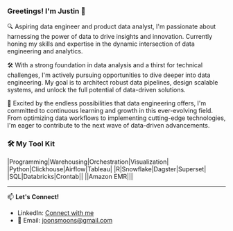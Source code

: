 ### Greetings! I'm Justin 👋

🔍 Aspiring data engineer and product data analyst, I'm passionate about harnessing the power of data to drive insights and innovation. Currently honing my skills and expertise in the dynamic intersection of data engineering and analytics.

🛠️ With a strong foundation in data analysis and a thirst for technical challenges, I'm actively pursuing opportunities to dive deeper into data engineering. My goal is to architect robust data pipelines, design scalable systems, and unlock the full potential of data-driven solutions.

🌟 Excited by the endless possibilities that data engineering offers, I'm committed to continuous learning and growth in this ever-evolving field. From optimizing data workflows to implementing cutting-edge technologies, I'm eager to contribute to the next wave of data-driven advancements.

### 🛠️ My Tool Kit 
|Programming|Warehousing|Orchestration|Visualization|
|Python|Clickhouse|Airflow|Tableau|
|R|Snowflake|Dagster|Superset|
|SQL|Databricks|Crontab||
||Amazon EMR|||


---

📫 **Let's Connect!**
- LinkedIn: [Connect with me](https://www.linkedin.com/in/munsheet/)
- 📧 Email: joonsmoons@gmail.com
